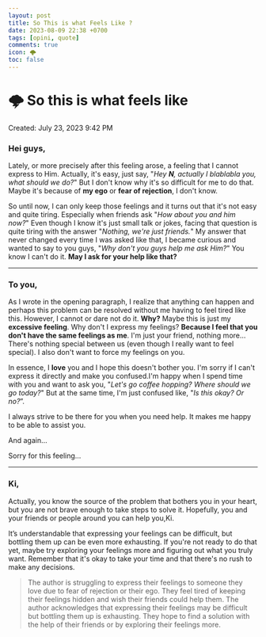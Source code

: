 ```yaml
---
layout: post
title: So This is what Feels Like ?
date: 2023-08-09 22:38 +0700
tags: [opini, quote] 
comments: true
icon: 🌩
toc: false 
---
```


# 🌩 So this is what feels like

Created: July 23, 2023 9:42 PM

### Hei guys,

Lately, or more precisely after this feeling arose, a feeling that I cannot express to Him. Actually, it's easy, just say, "*Hey **N**, actually I blablabla you, what should we do?*" But I don't know why it's so difficult for me to do that. Maybe it's because of **my ego** or **fear of rejection**, I don't know.

So until now, I can only keep those feelings and it turns out that it's not easy and quite tiring. Especially when friends ask "*How about you and him now?*" Even though I know it's just small talk or jokes, facing that question is quite tiring with the answer "*Nothing, we're just friends.*" My answer that never changed every time I was asked like that, I became curious and wanted to say to you guys, "*Why don't you guys help me ask Him?*" You know I can't do it. **May I ask for your help like that?**

---

### To you,

As I wrote in the opening paragraph, I realize that anything can happen and perhaps this problem can be resolved without me having to feel tired like this. However, I cannot or dare not do it. **Why?** Maybe this is just my **excessive feeling**. Why don't I express my feelings? **Because I feel that you don't have the same feelings as me**. I'm just your friend, nothing more... There's nothing special between us (even though I really want to feel special). I also don't want to force my feelings on you.

In essence, I **love** you and I hope this doesn't bother you. I'm sorry if I can't express it directly and make you confused.I'm happy when I spend time with you and want to ask you, "*Let's go coffee hopping? Where should we go today?*" But at the same time, I'm just confused like, "*Is this okay? Or no?*”.

I always strive to be there for you when you need help. It makes me happy to be able to assist you.

And again…

Sorry for this feeling…

---

### Ki,

Actually, you know the source of the problem that bothers you in your heart, but you are not brave enough to take steps to solve it. Hopefully, you and your friends or people around you can help you,Ki.

It’s understandable that expressing your feelings can be difficult, but bottling them up can be even more exhausting. If you're not ready to do that yet, maybe try exploring your feelings more and figuring out what you truly want. Remember that it's okay to take your time and that there's no rush to make any decisions.

> The author is struggling to express their feelings to someone they love due to fear of rejection or their ego. They feel tired of keeping their feelings hidden and wish their friends could help them. The author acknowledges that expressing their feelings may be difficult but bottling them up is exhausting. They hope to find a solution with the help of their friends or by exploring their feelings more.
